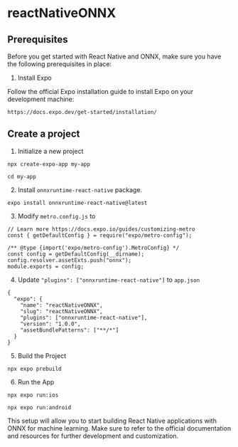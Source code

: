 # reactNativeONNX

<h2>
Prerequisites
</h2>

Before you get started with React Native and ONNX, make sure you have the following prerequisites in place:

1. Install Expo

Follow the official Expo installation guide to install Expo on your development machine: 

`https://docs.expo.dev/get-started/installation/`

<h2>Create a project</h2>

1. Initialize a new project
```
npx create-expo-app my-app 

cd my-app
```

2. Install `onnxruntime-react-native` package.

```
expo install onnxruntime-react-native@latest
```

3. Modify `metro.config.js` to

```
// Learn more https://docs.expo.io/guides/customizing-metro
const { getDefaultConfig } = require("expo/metro-config");

/** @type {import('expo/metro-config').MetroConfig} */
const config = getDefaultConfig(__dirname);
config.resolver.assetExts.push("onnx");
module.exports = config;
```

4. Update `"plugins": ["onnxruntime-react-native"]` to `app.json`

```
{
  "expo": {
    "name": "reactNativeONNX",
    "slug": "reactNativeONNX",
    "plugins": ["onnxruntime-react-native"],
    "version": "1.0.0",
    "assetBundlePatterns": ["**/*"]
  }
}
```

5. Build the Project
```
npx expo prebuild
```

6. Run the App

```
npx expo run:ios

npx expo run:android
```

This setup will allow you to start building React Native applications with ONNX for machine learning. Make sure to refer to the official documentation and resources for further development and customization.